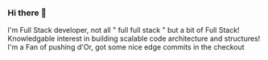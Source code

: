 ### Hi there 👋
I'm Full Stack developer, not all " full full stack " but a bit of Full Stack!
Knowledgable interest in building scalable code architecture and structures!
I'm a Fan of pushing d'Or, got some nice edge commits in the checkout


